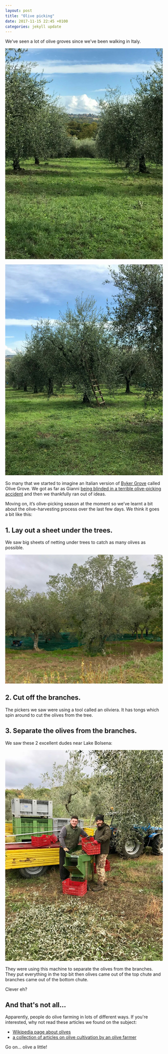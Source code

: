 ```yaml
---
layout: post
title: "Olive picking"
date: 2017-11-15 22:45 +0100
categories: jekyll update
---
```


We’ve seen a lot of olive groves since we’ve been walking in Italy. 

![A field of olive trees all in neat rows](https://github.com/tombye/trexit/raw/gh-pages/assets/images/olive-grove-1.jpg)

![A field of olive trees with a ladder propped up against one of them](https://github.com/tombye/trexit/raw/gh-pages/assets/images/olive-grove-2.jpg)

So many that we started to imagine an Italian version of [Byker Grove](https://en.m.wikipedia.org/wiki/Byker_Grove) called Olive Grove. We got as far as Gianni [being blinded in a terrible olive-picking accident](http://youtu.be/oXeMontXSTI) and then we thankfully ran out of ideas. 

Moving on, it’s olive-picking season at the moment so we’ve learnt a bit about the olive-harvesting process over the last few days. We think it goes a bit like this:

## 1. Lay out a sheet under the trees.

We saw big sheets of netting under trees to catch as many olives as possible.

![Sheets of material covering the ground below the olive trees](https://github.com/tombye/trexit/raw/gh-pages/assets/images/olive-picking-with-catching-nets.jpg)

## 2. Cut off the branches.

The pickers we saw were using a tool called an oliviera. It has tongs which spin around to cut the olives from the tree.

## 3. Separate the olives from the branches.

We saw these 2 excellent dudes near Lake Bolsena:

![Two olive pickers posing with crates of olives and a machine which separates the olives from any bits of tree](https://github.com/tombye/trexit/raw/gh-pages/assets/images/olive-pickers.jpg)

They were using this machine to separate the olives from the branches. They put everything in the top bit then olives came out of the top chute and branches came out of the bottom chute.

Clever eh?  

## And that's not all...

Apparently, people do olive farming in lots of different ways. If you're interested, why not read these articles we found on the subject:

- [Wikipedia page about olives](https://en.m.wikipedia.org/wiki/Olive)
- [a collection of articles on olive cultivation by an olive farmer](http://www.mediterraneangardensociety.org/olives.html)

Go on... olive a little!
